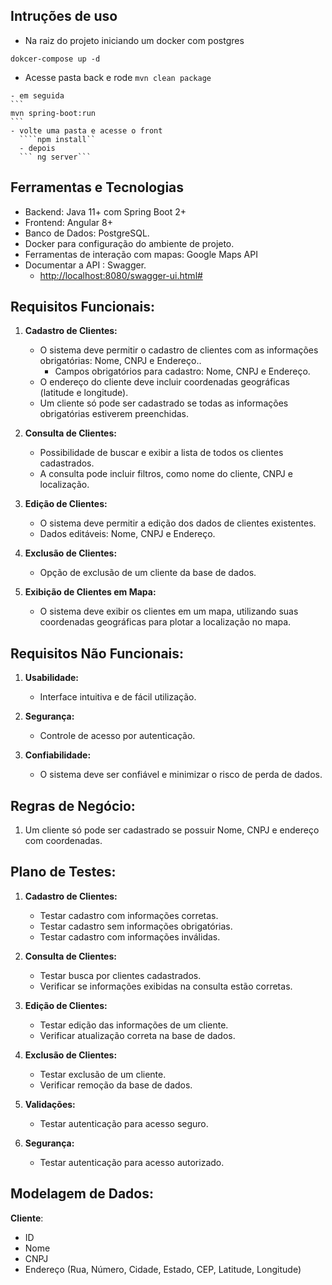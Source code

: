 ## Intruções de uso
   - Na raiz do projeto iniciando um docker com postgres
   ```
   dokcer-compose up -d 
   ```
   - Acesse pasta back e rode
    ```
    mvn clean package 
    ```

    - em seguida 
    ```
    mvn spring-boot:run
    ```
    - volte uma pasta e acesse o front
      ````npm install``
      - depois 
      ``` ng server```
## Ferramentas e Tecnologias
  - Backend: Java 11+ com Spring Boot 2+
  - Frontend: Angular 8+
  - Banco de Dados: PostgreSQL.
  - Docker para configuração do ambiente de projeto.
  - Ferramentas de interação com mapas:  Google Maps API
  - Documentar a API : Swagger.
      - <http://localhost:8080/swagger-ui.html#>

## Requisitos Funcionais:

1. **Cadastro de Clientes:**
   - O sistema deve permitir o cadastro de clientes com as informações obrigatórias: Nome, CNPJ e Endereço..
     - Campos obrigatórios para cadastro: Nome, CNPJ e Endereço.
   - O endereço do cliente deve incluir coordenadas geográficas (latitude e longitude).
   - Um cliente só pode ser cadastrado se todas as informações obrigatórias estiverem preenchidas.

2. **Consulta de Clientes:**
   - Possibilidade de buscar e exibir a lista de todos os clientes cadastrados.
   - A consulta pode incluir filtros, como nome do cliente, CNPJ e localização.

3. **Edição de Clientes:**
   - O sistema deve permitir a edição dos dados de clientes existentes.
   - Dados editáveis: Nome, CNPJ e Endereço.

4. **Exclusão de Clientes:**
   - Opção de exclusão de um cliente da base de dados.

5. **Exibição de Clientes em Mapa:**
    - O sistema deve exibir os clientes em um mapa, utilizando suas coordenadas geográficas para plotar a localização no mapa.

## Requisitos Não Funcionais:

1. **Usabilidade:**
   - Interface intuitiva e de fácil utilização.

2. **Segurança:**
   - Controle de acesso por autenticação.
  
3. **Confiabilidade:**

   - O sistema deve ser confiável e minimizar o risco de perda de dados.



## Regras de Negócio:

1. Um cliente só pode ser cadastrado se possuir Nome, CNPJ e endereço com coordenadas.

   

## Plano de Testes:

1. **Cadastro de Clientes:**
   - Testar cadastro com informações corretas.
   - Testar cadastro sem informações obrigatórias.
   - Testar cadastro com informações inválidas.

2. **Consulta de Clientes:**
   - Testar busca por clientes cadastrados.
   - Verificar se informações exibidas na consulta estão corretas.

3. **Edição de Clientes:**
   - Testar edição das informações de um cliente.
   - Verificar atualização correta na base de dados.

4. **Exclusão de Clientes:**
   - Testar exclusão de um cliente.
   - Verificar remoção da base de dados.

6. **Validações:**
   - Testar autenticação para acesso seguro.

7. **Segurança:**
   - Testar autenticação para acesso autorizado.

## Modelagem de Dados:
**Cliente**:
  - ID
  - Nome
  - CNPJ
  - Endereço (Rua, Número, Cidade, Estado, CEP, Latitude, Longitude)


